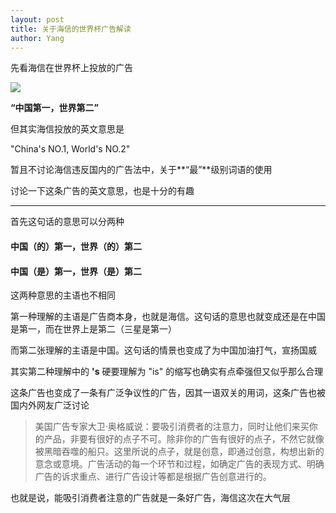 ```yaml
---
layout: post
title: 关于海信的世界杯广告解读
author: Yang
---
```


先看海信在世界杯上投放的广告

![](https://b2.yangtze.ml/pic/other/hisense.jpeg)

**“中国第一，世界第二”**

但其实海信投放的英文意思是

"China's NO.1, World's NO.2"

暂且不讨论海信违反国内的广告法中，关于**“最”**级别词语的使用

讨论一下这条广告的英文意思，也是十分的有趣

---

首先这句话的意思可以分两种

#### 中国（的）第一，世界（的）第二

#### 中国（是）第一，世界（是）第二

这两种意思的主语也不相同

第一种理解的主语是广告商本身，也就是海信。这句话的意思也就变成还是在中国是第一，而在世界上是第二（三星是第一）

而第二张理解的主语是中国。这句话的情景也变成了为中国加油打气，宣扬国威

其实第二种理解中的 **'s** 硬要理解为 "is" 的缩写也确实有点牵强但又似乎那么合理

这条广告也变成了一条有广泛争议性的广告，因其一语双关的用词，这条广告也被国内外网友广泛讨论

> 美国广告专家大卫·奥格威说：要吸引消费者的注意力，同时让他们来买你的产品，非要有很好的点子不可。除非你的广告有很好的点子，不然它就像被黑暗吞噬的船只。这里所说的点子，就是创意，即通过创意，构想出新的意念或意境。广告活动的每一个环节和过程，如确定广告的表现方式、明确广告的诉求重点、进行广告设计等都是根据广告创意进行的。

也就是说，能吸引消费者注意的广告就是一条好广告，海信这次在大气层
